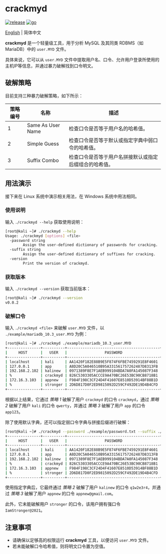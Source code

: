 # crackmyd

[![release](https://img.shields.io/github/v/release/ciphersaw/crackmyd)](https://github.com/ciphersaw/crackmyd) [![go](https://img.shields.io/badge/go-1.23-blue)](https://golang.org/)

[English](README.md) | 简体中文

**crackmyd** 是一个轻量级工具，用于分析 MySQL 及其同类 RDBMS（如 MariaDB）中的 `user.MYD` 文件。

具体来说，它可以从 `user.MYD` 文件中提取用户名、口令、允许用户登录所使用的主机IP等信息，并通过暴力破解找到口令明文。

## 破解策略

目前支持三种暴力破解策略，如下所示：

| 策略编号 | 名称              | 描述                                                   |
| -------- | ----------------- | ------------------------------------------------------ |
| 1        | Same As User Name | 检查口令是否等于用户名的哈希值。                       |
| 2        | Simple Guess      | 检查口令是否等于默认或指定字典中弱口令的哈希值。       |
| 3        | Suffix Combo      | 检查口令是否等于用户名拼接默认或指定后缀组合的哈希值。 |

## 用法演示

接下来在 Linux 系统中演示相关用法，在 Windows 系统中用法相同。

### 使用说明

输入 `./crackmyd --help` 获取使用说明：

```bash
[root@kali ~]# ./crackmyd --help
Usage: ./crackmyd [options] <file>
  -password string
        Assign the user-defined dictionary of passwords for cracking.
  -suffix string
        Assign the user-defined dictionary of suffixes for cracking.
  -version
        Print the version of crackmyd.
```

### 获取版本

输入 `./crackmyd --version` 获取当前版本：

```bash
[root@kali ~]# ./crackmyd --version
v0.0.2
```

### 破解口令

输入 `./crackmyd <file>` 来破解 `user.MYD` 文件，以 `./example/mariadb_10.3_user.MYD` 为例：

```bash
[root@kali ~]# ./crackmyd ./example/mariadb_10.3_user.MYD
+---------------+----------+------------------------------------------+-----------+
|     HOST      |   USER   |                 PASSWORD                 | PLAINTEXT |
+---------------+----------+------------------------------------------+-----------+
| localhost     | kali     | AA1420F182E88B9E5F874F6FBE7459291E8F4601 | qwerty    |
| 127.0.0.1     | app      | A8D20C5A046510B95A331561757262487D8313FB | app123    |
| 192.168.2.102 | kalinew  | 0971389F8E7F1AEB999104BDA7A0FA145087F348 |           |
| %             | crackmyd | 826C5303305ACCCE9A470BC26E53BC90CB8718B1 | crackmyd  |
| 172.16.3.103  | appnew   | F984F198C3CF24D4F41607E8510D53914BF88B1D |           |
| %             | stronger | 2D6D817D0F2ED9815092D259CF492DE19D4B4CFD |           |
+---------------+----------+------------------------------------------+-----------+
```

根据以上结果，它通过 *策略 1* 破解了用户 `crackmyd` 的口令 `crackmyd`，通过 *策略 2* 破解了用户 `kali` 的口令 `qwerty`，并通过 *策略 3* 破解了用户 `app` 的口令 `app123`。

除了使用默认字典，还可以指定弱口令字典与拼接后缀进行破解：

```bash
[root@kali ~]# ./crackmyd --password ./example/password.txt --suffix ./example/suffix.txt ./example/mariadb_10.3_user.MYD
+---------------+----------+------------------------------------------+------------------+
|     HOST      |   USER   |                 PASSWORD                 |    PLAINTEXT     |
+---------------+----------+------------------------------------------+------------------+
| localhost     | kali     | AA1420F182E88B9E5F874F6FBE7459291E8F4601 | qwerty           |
| 127.0.0.1     | app      | A8D20C5A046510B95A331561757262487D8313FB | app123           |
| 192.168.2.102 | kalinew  | 0971389F8E7F1AEB999104BDA7A0FA145087F348 | q1w2e3r4         |
| %             | crackmyd | 826C5303305ACCCE9A470BC26E53BC90CB8718B1 | crackmyd         |
| 172.16.3.103  | appnew   | F984F198C3CF24D4F41607E8510D53914BF88B1D | appnew@gmail.com |
| %             | stronger | 2D6D817D0F2ED9815092D259CF492DE19D4B4CFD |                  |
+---------------+----------+------------------------------------------+------------------+
```

使用指定字典后，它最终通过 *策略 2* 破解了用户 `kalinew` 的口令 `q1w2e3r4`，并通过 *策略 3* 破解了用户 `appnew` 的口令 `appnew@gmail.com`。

此外，它未能破解用户 `stronger` 的口令，该用户拥有强口令 `IamStronger@2021`。

## 注意事项

- 请确保以足够高的权限运行 **crackmyd** 工具，以便访问 `user.MYD` 文件。
- 若未能破解口令哈希值，则将明文口令置为空值。
